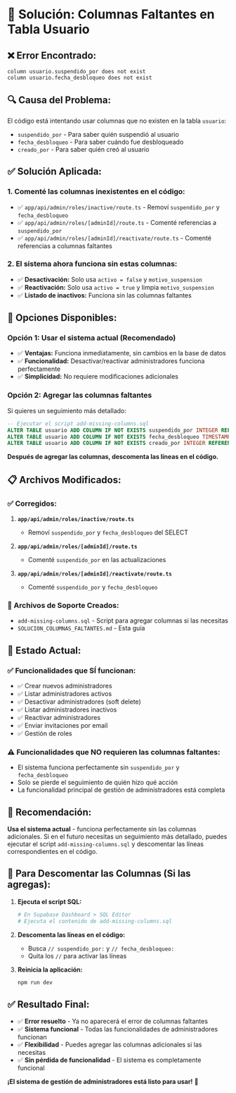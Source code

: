 # 🔧 Solución: Columnas Faltantes en Tabla Usuario

## ❌ **Error Encontrado:**
```
column usuario.suspendido_por does not exist
column usuario.fecha_desbloqueo does not exist
```

## 🔍 **Causa del Problema:**
El código está intentando usar columnas que no existen en la tabla `usuario`:
- `suspendido_por` - Para saber quién suspendió al usuario
- `fecha_desbloqueo` - Para saber cuándo fue desbloqueado
- `creado_por` - Para saber quién creó al usuario

## ✅ **Solución Aplicada:**

### **1. Comenté las columnas inexistentes en el código:**
- ✅ `app/api/admin/roles/inactive/route.ts` - Removí `suspendido_por` y `fecha_desbloqueo`
- ✅ `app/api/admin/roles/[adminId]/route.ts` - Comenté referencias a `suspendido_por`
- ✅ `app/api/admin/roles/[adminId]/reactivate/route.ts` - Comenté referencias a columnas faltantes

### **2. El sistema ahora funciona sin estas columnas:**
- ✅ **Desactivación:** Solo usa `activo = false` y `motivo_suspension`
- ✅ **Reactivación:** Solo usa `activo = true` y limpia `motivo_suspension`
- ✅ **Listado de inactivos:** Funciona sin las columnas faltantes

## 🎯 **Opciones Disponibles:**

### **Opción 1: Usar el sistema actual (Recomendado)**
- ✅ **Ventajas:** Funciona inmediatamente, sin cambios en la base de datos
- ✅ **Funcionalidad:** Desactivar/reactivar administradores funciona perfectamente
- ✅ **Simplicidad:** No requiere modificaciones adicionales

### **Opción 2: Agregar las columnas faltantes**
Si quieres un seguimiento más detallado:

```sql
-- Ejecutar el script add-missing-columns.sql
ALTER TABLE usuario ADD COLUMN IF NOT EXISTS suspendido_por INTEGER REFERENCES usuario(user_id);
ALTER TABLE usuario ADD COLUMN IF NOT EXISTS fecha_desbloqueo TIMESTAMP;
ALTER TABLE usuario ADD COLUMN IF NOT EXISTS creado_por INTEGER REFERENCES usuario(user_id);
```

**Después de agregar las columnas, descomenta las líneas en el código.**

## 📋 **Archivos Modificados:**

### **✅ Corregidos:**
1. **`app/api/admin/roles/inactive/route.ts`**
   - Removí `suspendido_por` y `fecha_desbloqueo` del SELECT

2. **`app/api/admin/roles/[adminId]/route.ts`**
   - Comenté `suspendido_por` en las actualizaciones

3. **`app/api/admin/roles/[adminId]/reactivate/route.ts`**
   - Comenté `suspendido_por` y `fecha_desbloqueo`

### **📁 Archivos de Soporte Creados:**
- `add-missing-columns.sql` - Script para agregar columnas si las necesitas
- `SOLUCION_COLUMNAS_FALTANTES.md` - Esta guía

## 🚀 **Estado Actual:**

### **✅ Funcionalidades que SÍ funcionan:**
- ✅ Crear nuevos administradores
- ✅ Listar administradores activos
- ✅ Desactivar administradores (soft delete)
- ✅ Listar administradores inactivos
- ✅ Reactivar administradores
- ✅ Enviar invitaciones por email
- ✅ Gestión de roles

### **⚠️ Funcionalidades que NO requieren las columnas faltantes:**
- El sistema funciona perfectamente sin `suspendido_por` y `fecha_desbloqueo`
- Solo se pierde el seguimiento de quién hizo qué acción
- La funcionalidad principal de gestión de administradores está completa

## 🎯 **Recomendación:**

**Usa el sistema actual** - funciona perfectamente sin las columnas adicionales. Si en el futuro necesitas un seguimiento más detallado, puedes ejecutar el script `add-missing-columns.sql` y descomentar las líneas correspondientes en el código.

## 🔧 **Para Descomentar las Columnas (Si las agregas):**

1. **Ejecuta el script SQL:**
   ```bash
   # En Supabase Dashboard > SQL Editor
   # Ejecuta el contenido de add-missing-columns.sql
   ```

2. **Descomenta las líneas en el código:**
   - Busca `// suspendido_por:` y `// fecha_desbloqueo:`
   - Quita los `//` para activar las líneas

3. **Reinicia la aplicación:**
   ```bash
   npm run dev
   ```

## ✅ **Resultado Final:**
- ✅ **Error resuelto** - Ya no aparecerá el error de columnas faltantes
- ✅ **Sistema funcional** - Todas las funcionalidades de administradores funcionan
- ✅ **Flexibilidad** - Puedes agregar las columnas adicionales si las necesitas
- ✅ **Sin pérdida de funcionalidad** - El sistema es completamente funcional

**¡El sistema de gestión de administradores está listo para usar!** 🎉
